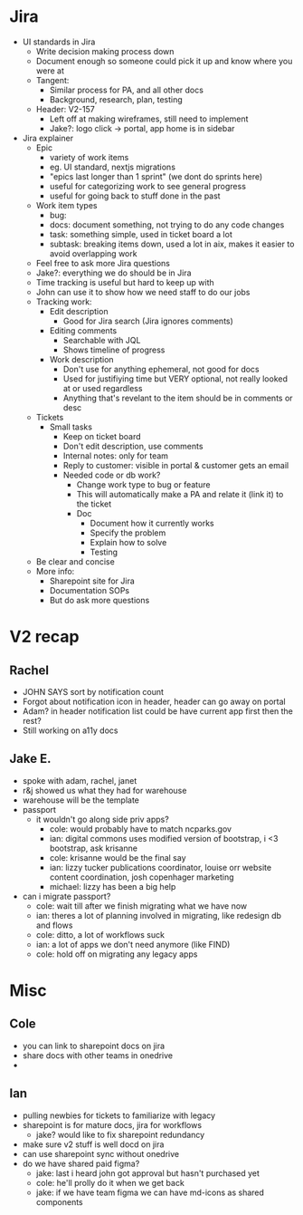 # Jira
- UI standards in Jira
  - Write decision making process down
  - Document enough so someone could pick it up and know where you were at
  - Tangent:
    - Similar process for PA, and all other docs
    - Background, research, plan, testing
  - Header: V2-157
    - Left off at making wireframes, still need to implement
    - Jake?: logo click -> portal, app home is in sidebar
- Jira explainer
  - Epic
    - variety of work items
    - eg. UI standard, nextjs migrations
    - "epics last longer than 1 sprint" (we dont do sprints here)
    - useful for categorizing work to see general progress
    - useful for going back to stuff done in the past
  - Work item types
    - bug:
    - docs: document something, not trying to do any code changes
    - task: something simple, used in ticket board a lot
    - subtask: breaking items down, used a lot in aix, makes it easier to avoid overlapping work
  - Feel free to ask more Jira questions
  - Jake?: everything we do should be in Jira
  - Time tracking is useful but hard to keep up with
  - John can use it to show how we need staff to do our jobs
  - Tracking work:
    - Edit description
      - Good for Jira search (Jira ignores comments)
    - Editing comments
      - Searchable with JQL
      - Shows timeline of progress
    - Work description
      - Don't use for anything ephemeral, not good for docs
      - Used for justifiying time but VERY optional, not really looked at or used regardless
      - Anything that's revelant to the item should be in comments or desc
  - Tickets
    - Small tasks
      - Keep on ticket board
      - Don't edit description, use comments
      - Internal notes: only for team
      - Reply to customer: visible in portal & customer gets an email
      - Needed code or db work? 
        - Change work type to bug or feature
        - This will automatically make a PA and relate it (link it) to the ticket
        - Doc
          - Document how it currently works
          - Specify the problem
          - Explain how to solve
          - Testing
  - Be clear and concise
  - More info:
    - Sharepoint site for Jira
    - Documentation SOPs
    - But do ask more questions

# V2 recap

## Rachel
- JOHN SAYS sort by notification count
- Forgot about notification icon in header, header can go away on portal
- Adam? in header notification list could be have current app first then the rest?
- Still working on a11y docs

## Jake E.
- spoke with adam, rachel, janet
- r&j showed us what they had for warehouse
- warehouse will be the template
- passport
  - it wouldn't go along side priv apps?
    - cole: would probably have to match ncparks.gov
    - ian: digital commons uses modified version of bootstrap, i <3 bootstrap, ask krisanne
    - cole: krisanne would be the final say
    - ian: lizzy tucker publications coordinator, louise orr website content coordination, josh copenhager marketing
    - michael: lizzy has been a big help
- can i migrate passport?
  - cole: wait till after we finish migrating what we have now
  - ian: theres a lot of planning involved in migrating, like redesign db and flows
  - cole: ditto, a lot of workflows suck
  - ian: a lot of apps we don't need anymore (like FIND)
  - cole: hold off on migrating any legacy apps

# Misc

## Cole
- you can link to sharepoint docs on jira
- share docs with other teams in onedrive
- 

## Ian
- pulling newbies for tickets to familiarize with legacy
- sharepoint is for mature docs, jira for workflows
  - jake? would like to fix sharepoint redundancy
- make sure v2 stuff is well docd on jira
- can use sharepoint sync without onedrive
- do we have shared paid figma?
  - jake: last i heard john got approval but hasn't purchased yet
  - cole: he'll prolly do it when we get back
  - jake: if we have team figma we can have md-icons as shared components

